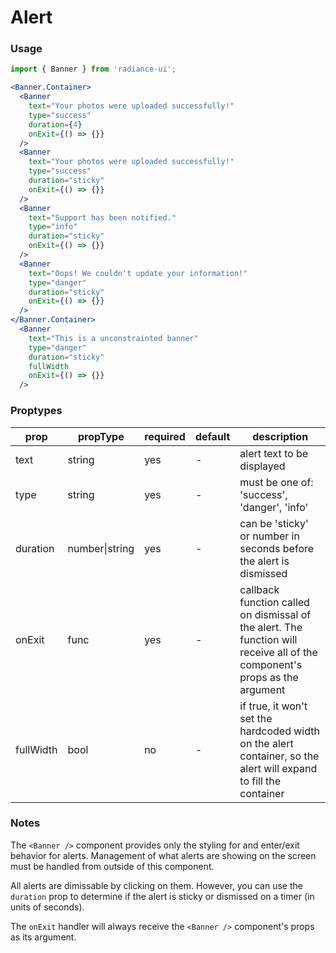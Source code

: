 # Alert
### Usage

```jsx
import { Banner } from 'radiance-ui';

<Banner.Container>
  <Banner
    text="Your photos were uploaded successfully!"
    type="success"
    duration={4}
    onExit={() => {}}
  />
  <Banner
    text="Your photos were uploaded successfully!"
    type="success"
    duration="sticky"
    onExit={() => {}}
  />
  <Banner
    text="Support has been notified."
    type="info"
    duration="sticky"
    onExit={() => {}}
  />
  <Banner
    text="Oops! We couldn't update your information!"
    type="danger"
    duration="sticky"
    onExit={() => {}}
  />
</Banner.Container>
  <Banner
    text="This is a unconstrainted banner"
    type="danger"
    duration="sticky"
    fullWidth
    onExit={() => {}}
  />
```

<!-- STORY -->

### Proptypes
| prop     | propType           | required | default | description                                                                                                                  |
|----------|--------------------|----------|---------|------------------------------------------------------------------------------------------------------------------------------|
| text     | string             | yes      | -       | alert text to be displayed                                                                                                   |
| type     | string             | yes      | -       | must be one of: 'success', 'danger', 'info'                                                                                  |
| duration | number&#124;string | yes      | -       | can be 'sticky' or number in seconds before the alert is dismissed                                                           |
| onExit   | func               | yes      | -       | callback function called on dismissal of  the alert. The function will receive all  of the component's props as the argument |
| fullWidth| bool               | no       | -       | if true, it won't set the hardcoded width on the alert container, so the alert will expand to fill the container             |

### Notes
The `<Banner />` component provides only the styling for and enter/exit
behavior for alerts. Management of what alerts are showing on the screen
must be handled from outside of this component.

All alerts are dimissable by clicking on them. However, you can use the
`duration` prop to determine if the alert is sticky or dismissed on a
timer (in units of seconds).

The `onExit` handler will always receive the `<Banner />` component's
props as its argument.
